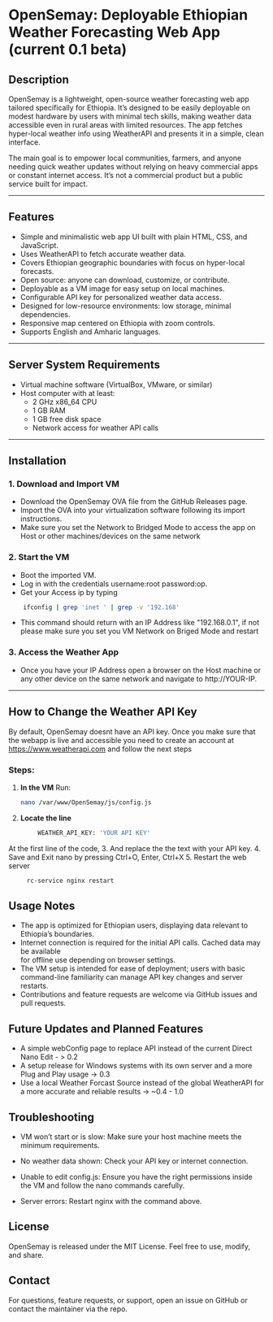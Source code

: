 # OpenSemay: Deployable Ethiopian Weather Forecasting Web App (current 0.1 beta)

## Description  
OpenSemay is a lightweight, open-source weather forecasting web app tailored specifically for Ethiopia. It’s designed to be easily deployable on modest hardware by users with minimal tech skills, making weather data accessible even in rural areas with limited resources. The app fetches hyper-local weather info using WeatherAPI and presents it in a simple, clean interface.

The main goal is to empower local communities, farmers, and anyone needing quick weather updates without relying on heavy commercial apps or constant internet access. It’s not a commercial product but a public service built for impact.

---

## Features  
- Simple and minimalistic web app UI built with plain HTML, CSS, and JavaScript.  
- Uses WeatherAPI to fetch accurate weather data.  
- Covers Ethiopian geographic boundaries with focus on hyper-local forecasts.  
- Open source: anyone can download, customize, or contribute.  
- Deployable as a VM image for easy setup on local machines.  
- Configurable API key for personalized weather data access.  
- Designed for low-resource environments: low storage, minimal dependencies.  
- Responsive map centered on Ethiopia with zoom controls.  
- Supports English and Amharic languages.  

---

## Server System Requirements  
- Virtual machine software (VirtualBox, VMware, or similar)  
- Host computer with at least:  
  - 2 GHz x86_64 CPU  
  - 1 GB RAM 
  - 1 GB free disk space  
  - Network access for weather API calls  

---

## Installation  

### 1. Download and Import VM  
- Download the OpenSemay OVA file from the GitHub Releases page.  
- Import the OVA into your virtualization software following its import instructions.  
- Make sure you set the Network to Bridged Mode to access the app on Host or other machines/devices on the same network

### 2. Start the VM  
- Boot the imported VM.  
- Log in with the credentials username:root password:op.
- Get your Access ip by typing 

```bash 
    ifconfig | grep 'inet ' | grep -v '192.168'
```
- This command should return with an IP Address like "192.168.0.1", if not please make sure you set you VM Network on Briged Mode and restart  

### 3. Access the Weather App  
- Once you have your IP  Address open a browser on the Host machine or any other device on the same network and navigate to http://YOUR-IP.

---

## How to Change the Weather API Key  

By default, OpenSemay doesnt have an API key. Once you make sure that the webapp is live and accessible you need to create an account at https://www.weatherapi.com and follow the next steps

### Steps:  
1. **In the VM**
Run:  
   ```bash  
   nano /var/www/OpenSemay/js/config.js 
   ```
2. **Locate the line**

```bash 
        WEATHER_API_KEY: 'YOUR API KEY'
```
At the first line of the code, 
3. And replace the the text with your API key.
4. Save and Exit nano by pressing Ctrl+O, Enter, Ctrl+X
5. Restart the web server 

```bash 
     rc-service nginx restart  
```



## Usage Notes
- The app is optimized for Ethiopian users, displaying data relevant to Ethiopia’s boundaries.
- Internet connection is required for the initial API calls. Cached data may be available     
   for offline use depending on browser settings.
- The VM setup is intended for ease of deployment; users with basic command-line 
  familiarity  can manage API key changes and server restarts.
- Contributions and feature requests are welcome via GitHub issues and pull requests.

## Future Updates and Planned Features
- A simple webConfig page to replace API instead of the current Direct Nano Edit - > 0.2
- A setup release for Windows systems with its own server and a more Plug and Play usage -> 0.3
- Use a local Weather Forcast Source instead of the global WeatherAPI for a more accurate and reliable results -> ~0.4 - 1.0


## Troubleshooting

- VM won’t start or is slow: Make sure your host machine meets the minimum requirements.

-   No weather data shown: Check your API key or internet connection.

-   Unable to edit config.js: Ensure you have the right permissions inside the VM and follow the nano commands carefully.

-   Server errors: Restart nginx with the command above.

## License

OpenSemay is released under the MIT License. Feel free to use, modify, and share.

## Contact

For questions, feature requests, or support, open an issue on GitHub or contact the maintainer via the repo.









